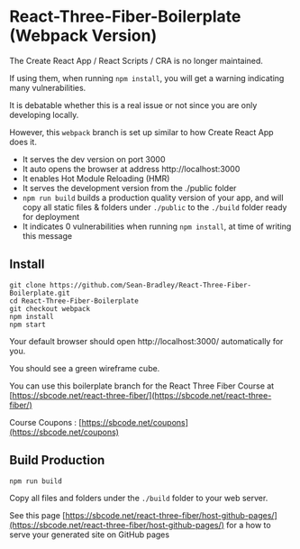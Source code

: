 # React-Three-Fiber-Boilerplate (Webpack Version)

The Create React App / React Scripts / CRA is no longer maintained.

If using them, when running `npm install`, you will get a warning indicating many vulnerabilities.

It is debatable whether this is a real issue or not since you are only developing locally.

However, this `webpack` branch is set up similar to how Create React App does it.

- It serves the dev version on port 3000
- It auto opens the browser at address http://localhost:3000
- It enables Hot Module Reloading (HMR)
- It serves the development version from the ./public folder
- `npm run build` builds a production quality version of your app, and will copy all static files & folders under `./public` to the `./build` folder ready for deployment
- It indicates 0 vulnerabilities when running `npm install`, at time of writing this message

## Install

```
git clone https://github.com/Sean-Bradley/React-Three-Fiber-Boilerplate.git
cd React-Three-Fiber-Boilerplate
git checkout webpack
npm install
npm start
```

Your default browser should open http://localhost:3000/ automatically for you.

You should see a green wireframe cube.

You can use this boilerplate branch for the React Three Fiber Course at [https://sbcode.net/react-three-fiber/](https://sbcode.net/react-three-fiber/)

Course Coupons : [https://sbcode.net/coupons](https://sbcode.net/coupons)

## Build Production

```
npm run build
```

Copy all files and folders under the `./build` folder to your web server.

See this page [https://sbcode.net/react-three-fiber/host-github-pages/](https://sbcode.net/react-three-fiber/host-github-pages/) for a how to serve your generated site on GitHub pages
